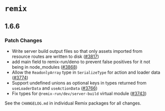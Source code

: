 # `remix`

## 1.6.6

### Patch Changes

- Write server build output files so that only assets imported from resource routes are written to disk ([#3817](https://github.com/remix-run/remix/pull/3817))
- add main field to remix-run/deno to prevent false positives for it not being in node_modules ([#3868](https://github.com/remix-run/remix/pull/3868))
- Allow the `ReadonlyArray` type in `SerializeType` for action and loader data ([#3774](https://github.com/remix-run/remix/pull/3774))
- Support undefined unions as optional keys in types returned from `useLoaderData` and `useActionData` ([#3766](https://github.com/remix-run/remix/pull/3766))
- Fix types for `@remix-run/dev/server-build` virtual module ([#3743](https://github.com/remix-run/remix/pull/3743))

See the `CHANGELOG.md` in individual Remix packages for all changes.
